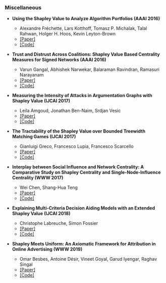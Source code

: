 ### Miscellaneous

- **Using the Shapley Value to Analyze Algorithm Portfolios (AAAI 2016)**
  - Alexandre Fréchette, Lars Kotthoff, Tomasz P. Michalak, Talal Rahwan, Holger H. Hoos, Kevin Leyton-Brown
  - [[Paper]]( )
  - [[Code]]( )

- **Trust and Distrust Across Coalitions: Shapley Value Based Centrality Measures for Signed Networks (AAAI 2016)**
  - Varun Gangal, Abhishek Narwekar, Balaraman Ravindran, Ramasuri Narayanam
  - [[Paper]]( )
  - [[Code]]( )

- **Measuring the Intensity of Attacks in Argumentation Graphs with Shapley Value (IJCAI 2017)**
  - Leila Amgoud, Jonathan Ben-Naim, Srdjan Vesic
  - [[Paper]]( )
  - [[Code]]( )

- **The Tractability of the Shapley Value over Bounded Treewidth Matching Games (IJCAI 2017)**
  - Gianluigi Greco, Francesco Lupia, Francesco Scarcello
  - [[Paper]]( )
  - [[Code]]( )

- **Interplay between Social Influence and Network Centrality: A Comparative Study on Shapley Centrality and Single-Node-Influence Centrality (WWW 2017)**
  - Wei Chen, Shang-Hua Teng
  - [[Paper]]( )
  - [[Code]]( )

- **Explaining Multi-Criteria Decision Aiding Models with an Extended Shapley Value (IJCAI 2018)**
  - Christophe Labreuche, Simon Fossier
  - [[Paper]]( )
  - [[Code]]( )

- **Shapley Meets Uniform: An Axiomatic Framework for Attribution in Online Advertising (WWW 2019)**
  - Omar Besbes, Antoine Désir, Vineet Goyal, Garud Iyengar, Raghav Singal
  - [[Paper]]( )
  - [[Code]]( )
